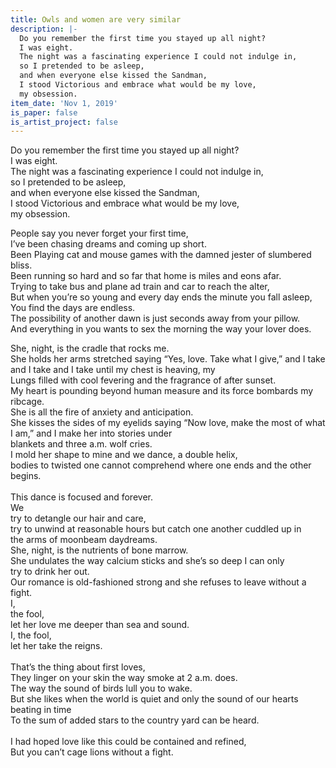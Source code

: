 ```yaml
---
title: Owls and women are very similar
description: |-
  Do you remember the first time you stayed up all night?
  I was eight. 
  The night was a fascinating experience I could not indulge in, 
  so I pretended to be asleep, 
  and when everyone else kissed the Sandman,
  I stood Victorious and embrace what would be my love, 
  my obsession.
item_date: 'Nov 1, 2019'
is_paper: false
is_artist_project: false
---
```

Do you remember the first time you stayed up all night?\
I was eight.\
The night was a fascinating experience I could not indulge in,\
so I pretended to be asleep,\
and when everyone else kissed the Sandman,\
I stood Victorious and embrace what would be my love,\
my obsession.

People say you never forget your first time,\
I’ve been chasing dreams and coming up short.\
Been Playing cat and mouse games with the damned jester of slumbered bliss.\
Been running so hard and so far that home is miles and eons afar.\
Trying to take bus and plane ad train and car to reach the alter,\
But when you’re so young and every day ends the minute you fall asleep,\
You find the days are endless.\
The possibility of another dawn is just seconds away from your pillow.\
And everything in you wants to sex the morning the way your lover does.

She, night, is the cradle that rocks me.\
She holds her arms stretched saying “Yes, love. Take what I give,” and I take and I take and I take until my chest is heaving, my\
Lungs filled with cool fevering and the fragrance of after sunset.\
My heart is pounding beyond human measure and its force bombards my ribcage.\
She is all the fire of anxiety and anticipation.\
She kisses the sides of my eyelids saying “Now love, make the most of what I am,” and I make her into stories under\
blankets and three a.m. wolf cries.\
I mold her shape to mine and we dance, a double helix,\
bodies to twisted one cannot comprehend where one ends and the other begins.\
\
This dance is focused and forever.\
We\
try to detangle our hair and care,\
try to unwind at reasonable hours but catch one another cuddled up in\
the arms of moonbeam daydreams.\
She, night, is the nutrients of bone marrow.\
She undulates the way calcium sticks and she’s so deep I can only\
try to drink her out.\
Our romance is old-fashioned strong and she refuses to leave without a fight.\
I,\
the fool,\
let her love me deeper than sea and sound.\
I, the fool,\
let her take the reigns.\
\
That’s the thing about first loves,\
They linger on your skin the way smoke at 2 a.m. does.\
The way the sound of birds lull you to wake.\
But she likes when the world is quiet and only the sound of our hearts beating in time\
To the sum of added stars to the country yard can be heard.\
\
I had hoped love like this could be contained and refined,\
But you can’t cage lions without a fight.
